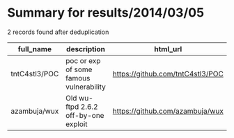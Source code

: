 
# Summary for results/2014/03/05
    
2 records found after deduplication

| full_name | description | html_url | matched_list | matched_count | pushed_at | size | stargazers_count | language | forks_count | vul_ids |
|---------------|-----------------------------------------|----------------------------------|-----------------------|-----------------|---------------------------|--------|--------------------|------------|---------------|-----------|
| tntC4stl3/POC | poc or exp of some famous vulnerability | https://github.com/tntC4stl3/POC | ['vulnerability poc'] | 1 | 2014-03-05 02:36:08+00:00 | 108 | 14 | Python | 8 | [] |
| azambuja/wux | Old wu-ftpd 2.6.2 off-by-one exploit | https://github.com/azambuja/wux | ['exploit'] | 1 | 2014-03-05 04:51:32+00:00 | 120 | 1 | C | 0 | [] |
